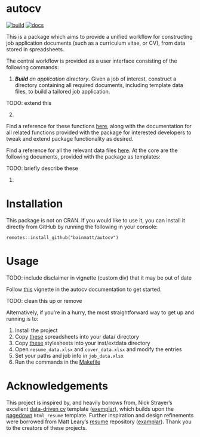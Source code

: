 # autocv

<!-- badges: start -->
[![build](https://github.com/bainmatt/autocv/actions/workflows/R-CMD-check.yaml/badge.svg)](https://github.com/bainmatt/autocv/actions/workflows/R-CMD-check.yaml)
[![docs](https://github.com/bainmatt/autocv/actions/workflows/pkgdown.yaml/badge.svg)](https://github.com/bainmatt/autocv/actions/workflows/pkgdown.yaml)
<!-- badges: end -->

This is a package which aims to provide a unified workflow for constructing 
job application documents (such as a curriculum vitae, or CV),
from data stored in spreadsheets.

The central workflow is provided as a user interface consisting of the
following commands:

1. ***Build** an application directory*.
Given a job of interest, construct a directory containing all required
documents, including template data files, to build a tailored job application.

TODO: extend this

2. 

Find a reference for these functions [here](), along with the documentation
for all related functions provided with the package for interested developers
to tweak and extend package functionality as desired.

Find a reference for all the relevant data files [here](). At the core
are the following documents, provided with the package as templates:

TODO: briefly describe these

1. 

<!--
using a central spreadsheet housing resume data (work history, education, skills)

Using a functional programming approach to
automate repetitive elements of the job application process, `autocv`
provides an efficient, reproducible, easily customized and extended workflow,
!-->

# Installation

This package is not on CRAN. If you would like to use it, you can install
it directly from GitHub by running the following in your console:

    remotes::install_github("bainmatt/autocv")

# Usage

TODO: include disclaimer in vignette (custom div) that it may be out of date

Follow [this](./articles/example-cv.html) vignette in the autocv documentation 
to get started.

TODO: clean this up or remove

Alternatively, if you're in a hurry, the most straightforward way to get
up and running is to: 

1. Install the project
2. Copy [these](link) spreadsheets into your data/ directory
3. Copy [these](link) stylesheets into your inst/extdata directory
4. Open `resume_data.xlsx` and `cover_data.xlsx` and modify the entries
5. Set your paths and job info in `job_data.xlsx`
6. Run the commands in the [Makefile](link)

# Acknowledgements

This project is inspired by, and heavily borrows from, Nick Strayer’s 
excellent [data-driven cv][ddcv] template ([exemplar][nickstrayer]), 
which builds upon the [pagedown][pagedown] `html_resume` template. 
Further inspiration and design refinements were borrowed from 
Matt Leary’s [resume][ddcv-mleary] repository ([examplar][mleary]). 
Thank you to the creators of these projects.

[pagedown]: https://github.com/rstudio/pagedown/tree/main	"pagedown package"
[ddcv]: https://github.com/nstrayer/datadrivencv/tree/master/inst/templates	"dd template"
[ddcv-mleary]: https://github.com/mleary/resume	"Matt Leary template"
[nickstrayer]: https://nickstrayer.me/cv/	"Nick Strayer’s data-driven CV"
[mleary]: https://mleary.github.io/resume/	"Matt Leary’s data-driven CV"
